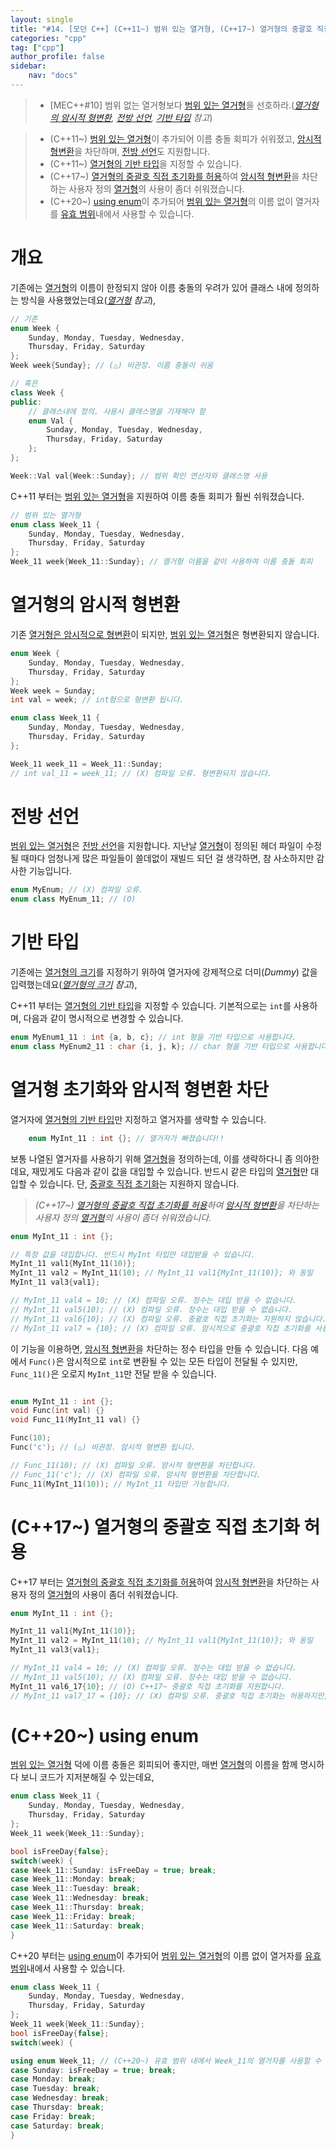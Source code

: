 ```yaml
---
layout: single
title: "#14. [모던 C++] (C++11~) 범위 있는 열거형, (C++17~) 열거형의 중괄호 직접 초기화 허용, (C++20~) using enum"
categories: "cpp"
tag: ["cpp"]
author_profile: false
sidebar: 
    nav: "docs"
---
```


> * [MEC++#10] 범위 없는 열거형보다 [범위 있는 열거형](https://tango1202.github.io/cpp/modern-cpp-scoped-enum/)을 선호하라.(*[열거형의 암시적 형변환](https://tango1202.github.io/cpp/modern-cpp-scoped-enum/#%EC%97%B4%EA%B1%B0%ED%98%95%EC%9D%98-%EC%95%94%EC%8B%9C%EC%A0%81-%ED%98%95%EB%B3%80%ED%99%98), [전방 선언](https://tango1202.github.io/cpp/modern-cpp-scoped-enum/#%EC%A0%84%EB%B0%A9-%EC%84%A0%EC%96%B8), [기반 타입](https://tango1202.github.io/cpp/modern-cpp-scoped-enum/#%EA%B8%B0%EB%B0%98-%ED%83%80%EC%9E%85) 참고*)

> * (C++11~)  [범위 있는 열거형](https://tango1202.github.io/cpp/modern-cpp-scoped-enum/)이 추가되어  이름 충돌 회피가 쉬워졌고, [암시적 형변환](https://tango1202.github.io/legacy-cpp-guide/legacy-cpp-guide-conversions/#%EC%95%94%EC%8B%9C%EC%A0%81-%ED%98%95%EB%B3%80%ED%99%98)을 차단하며, [전방 선언](https://tango1202.github.io/legacy-cpp-guide/legacy-cpp-guide-include/#%EC%A0%84%EB%B0%A9-%EC%84%A0%EC%96%B8)도 지원합니다.
> * (C++11~) [열거형의 기반 타입](https://tango1202.github.io/cpp/modern-cpp-scoped-enum/#%EA%B8%B0%EB%B0%98-%ED%83%80%EC%9E%85)을 지정할 수 있습니다.
> * (C++17~) [열거형의 중괄호 직접 초기화를 허용](https://tango1202.github.io/cpp/modern-cpp-scoped-enum/#c17-%EC%97%B4%EA%B1%B0%ED%98%95%EC%9D%98-%EC%A4%91%EA%B4%84%ED%98%B8-%EC%A7%81%EC%A0%91-%EC%B4%88%EA%B8%B0%ED%99%94-%ED%97%88%EC%9A%A9)하여 [암시적 형변환](https://tango1202.github.io/legacy-cpp-guide/legacy-cpp-guide-conversions/#%EC%95%94%EC%8B%9C%EC%A0%81-%ED%98%95%EB%B3%80%ED%99%98)을 차단하는 사용자 정의 [열거형](https://tango1202.github.io/legacy-cpp-guide/legacy-cpp-guide-enum/)의 사용이 좀더 쉬워졌습니다.
> * (C++20~) [using enum](https://tango1202.github.io/cpp/modern-cpp-scoped-enum/#c20-using-enum)이 추가되어 [범위 있는 열거형](https://tango1202.github.io/cpp/modern-cpp-scoped-enum/)의 이름 없이 열거자를 [유효 범위](https://tango1202.github.io/legacy-cpp-guide/legacy-cpp-guide-scope/)내에서 사용할 수 있습니다.


# 개요

기존에는 [열거형](https://tango1202.github.io/legacy-cpp-guide/legacy-cpp-guide-enum/)의 이름이 한정되지 않아 이름 충돌의 우려가 있어 클래스 내에 정의하는 방식을 사용했었는데요(*[열거형](https://tango1202.github.io/legacy-cpp-guide/legacy-cpp-guide-enum/) 참고*),

```cpp
// 기존
enum Week {
    Sunday, Monday, Tuesday, Wednesday, 
    Thursday, Friday, Saturday
};
Week week{Sunday}; // (△) 비권장. 이름 충돌이 쉬움

// 혹은
class Week {
public:
    // 클래스내에 정의. 사용시 클래스명을 기재해야 함
    enum Val {
        Sunday, Monday, Tuesday, Wednesday, 
        Thursday, Friday, Saturday
    };
};

Week::Val val{Week::Sunday}; // 범위 확인 연산자와 클래스명 사용
```

C++11 부터는 [범위 있는 열거형](https://tango1202.github.io/cpp/modern-cpp-scoped-enum/)을 지원하여 이름 충돌 회피가 훨씬 쉬워졌습니다.

```cpp
// 범위 있는 열거형
enum class Week_11 {
    Sunday, Monday, Tuesday, Wednesday, 
    Thursday, Friday, Saturday
};
Week_11 week{Week_11::Sunday}; // 열거형 이름을 같이 사용하여 이름 충돌 회피
```

# 열거형의 암시적 형변환

기존 [열거형은 암시적으로 형변환](https://tango1202.github.io/legacy-cpp-guide/legacy-cpp-guide-conversions/#%EC%95%94%EC%8B%9C%EC%A0%81-%ED%98%95%EB%B3%80%ED%99%98)이 되지만, [범위 있는 열거형](https://tango1202.github.io/cpp/modern-cpp-scoped-enum/)은 형변환되지 않습니다.

```cpp
enum Week {
    Sunday, Monday, Tuesday, Wednesday, 
    Thursday, Friday, Saturday
};
Week week = Sunday;
int val = week; // int형으로 형변환 됩니다.

enum class Week_11 {
    Sunday, Monday, Tuesday, Wednesday, 
    Thursday, Friday, Saturday    
};

Week_11 week_11 = Week_11::Sunday;
// int val_11 = week_11; // (X) 컴파일 오류. 형변환되지 않습니다.
```
# 전방 선언

[범위 있는 열거형](https://tango1202.github.io/cpp/modern-cpp-scoped-enum/)은 [전방 선언](https://tango1202.github.io/legacy-cpp-guide/legacy-cpp-guide-include/#%EC%A0%84%EB%B0%A9-%EC%84%A0%EC%96%B8)을 지원합니다. 지난날 [열거형](https://tango1202.github.io/legacy-cpp-guide/legacy-cpp-guide-enum/)이 정의된 헤더 파일이 수정될 때마다 엄청나게 많은 파일들이 쓸데없이 재빌드 되던 걸 생각하면, 참 사소하지만 감사한 기능입니다.

```cpp
enum MyEnum; // (X) 컴파일 오류.
enum class MyEnum_11; // (O)
```

# 기반 타입

기존에는 [열거형의 크기](https://tango1202.github.io/legacy-cpp-guide/legacy-cpp-guide-enum/#%EC%97%B4%EA%B1%B0%ED%98%95%EC%9D%98-%ED%81%AC%EA%B8%B0)를 지정하기 위하여 열거자에 강제적으로 더미(*Dummy*) 값을 입력했는데요(*[열거형의 크기](https://tango1202.github.io/legacy-cpp-guide/legacy-cpp-guide-enum/#%EC%97%B4%EA%B1%B0%ED%98%95%EC%9D%98-%ED%81%AC%EA%B8%B0) 참고*), 

C++11 부터는 [열거형의 기반 타입](https://tango1202.github.io/cpp/modern-cpp-scoped-enum/#%EA%B8%B0%EB%B0%98-%ED%83%80%EC%9E%85)을 지정할 수 있습니다. 기본적으로는 `int`를 사용하며, 다음과 같이 명시적으로 변경할 수 있습니다.

```cpp
enum MyEnum1_11 : int {a, b, c}; // int 형을 기반 타입으로 사용합니다.
enum class MyEnum2_11 : char {i, j, k}; // char 형을 기반 타입으로 사용합니다.
```

# 열거형 초기화와 암시적 형변환 차단

열거자에 [열거형의 기반 타입](https://tango1202.github.io/cpp/modern-cpp-scoped-enum/#%EA%B8%B0%EB%B0%98-%ED%83%80%EC%9E%85)만 지정하고 열거자를 생략할 수 있습니다.

```cpp
    enum MyInt_11 : int {}; // 열거자가 빠졌습니다!!
```

보통 나열된 열거자를 사용하기 위해 [열거형](https://tango1202.github.io/legacy-cpp-guide/legacy-cpp-guide-enum/)을 정의하는데, 이를 생략하다니 좀 의아한데요, 재밌게도 다음과 같이 값을 대입할 수 있습니다. 반드시 같은 타입의 [열거형](https://tango1202.github.io/legacy-cpp-guide/legacy-cpp-guide-enum/)만 대입할 수 있습니다. 단, [중괄호 직접 초기화](https://tango1202.github.io/cpp/modern-cpp-initialization/#%EC%A4%91%EA%B4%84%ED%98%B8-%EC%A7%81%EC%A0%91-%EC%B4%88%EA%B8%B0%ED%99%94-t-t)는 지원하지 않습니다.

> *(C++17~) [열거형의 중괄호 직접 초기화를 허용](https://tango1202.github.io/cpp/modern-cpp-scoped-enum/#c17-%EC%97%B4%EA%B1%B0%ED%98%95%EC%9D%98-%EC%A4%91%EA%B4%84%ED%98%B8-%EC%A7%81%EC%A0%91-%EC%B4%88%EA%B8%B0%ED%99%94-%ED%97%88%EC%9A%A9)하여 [암시적 형변환](https://tango1202.github.io/legacy-cpp-guide/legacy-cpp-guide-conversions/#%EC%95%94%EC%8B%9C%EC%A0%81-%ED%98%95%EB%B3%80%ED%99%98)을 차단하는 사용자 정의 [열거형](https://tango1202.github.io/legacy-cpp-guide/legacy-cpp-guide-enum/)의 사용이 좀더 쉬워졌습니다.*

```cpp
enum MyInt_11 : int {};

// 특정 값을 대입합니다. 반드시 MyInt 타입만 대입받을 수 있습니다.
MyInt_11 val1{MyInt_11(10)};
MyInt_11 val2 = MyInt_11(10); // MyInt_11 val1{MyInt_11(10)}; 와 동일
MyInt_11 val3{val1}; 

// MyInt_11 val4 = 10; // (X) 컴파일 오류. 정수는 대입 받을 수 없습니다.
// MyInt_11 val5(10); // (X) 컴파일 오류. 정수는 대입 받을 수 없습니다.
// MyInt_11 val6{10}; // (X) 컴파일 오류. 중괄호 직접 초기화는 지원하지 않습니다.
// MyInt_11 val7 = {10}; // (X) 컴파일 오류. 암시적으로 중괄호 직접 초기화를 사용하므로 지원하지 않습니다.
```

이 기능을 이용하면, [암시적 형변환](https://tango1202.github.io/legacy-cpp-guide/legacy-cpp-guide-conversions/#%EC%95%94%EC%8B%9C%EC%A0%81-%ED%98%95%EB%B3%80%ED%99%98)을 차단하는 정수 타입을 만들 수 있습니다. 다음 예에서 `Func()`은 암시적으로 `int`로 변환될 수 있는 모든 타입이 전달될 수 있지만, `Func_11()`은 오로지 `MyInt_11`만 전달 받을 수 있습니다. 

```cpp

enum MyInt_11 : int {};
void Func(int val) {}
void Func_11(MyInt_11 val) {}    

Func(10);
Func('c'); // (△) 비권장. 암시적 형변환 됩니다.

// Func_11(10); // (X) 컴파일 오류. 암시적 형변환을 차단합니다.
// Func_11('c'); // (X) 컴파일 오류. 암시적 형변환을 차단합니다.
Func_11(MyInt_11(10)); // MyInt_11 타입만 가능합니다.    
```

# (C++17~) 열거형의 중괄호 직접 초기화 허용

C++17 부터는 [열거형의 중괄호 직접 초기화를 허용](https://tango1202.github.io/cpp/modern-cpp-scoped-enum/#c17-%EC%97%B4%EA%B1%B0%ED%98%95%EC%9D%98-%EC%A4%91%EA%B4%84%ED%98%B8-%EC%A7%81%EC%A0%91-%EC%B4%88%EA%B8%B0%ED%99%94-%ED%97%88%EC%9A%A9)하여 [암시적 형변환](https://tango1202.github.io/legacy-cpp-guide/legacy-cpp-guide-conversions/#%EC%95%94%EC%8B%9C%EC%A0%81-%ED%98%95%EB%B3%80%ED%99%98)을 차단하는 사용자 정의 [열거형](https://tango1202.github.io/legacy-cpp-guide/legacy-cpp-guide-enum/)의 사용이 좀더 쉬워졌습니다.

```cpp
enum MyInt_11 : int {};

MyInt_11 val1{MyInt_11(10)};
MyInt_11 val2 = MyInt_11(10); // MyInt_11 val1{MyInt_11(10)}; 와 동일
MyInt_11 val3{val1}; 

// MyInt_11 val4 = 10; // (X) 컴파일 오류. 정수는 대입 받을 수 없습니다.
// MyInt_11 val5(10); // (X) 컴파일 오류. 정수는 대입 받을 수 없습니다.
MyInt_11 val6_17{10}; // (O) C++17~ 중괄호 직접 초기화를 지원합니다.
// MyInt_11 val7_17 = {10}; // (X) 컴파일 오류. 중괄호 직접 초기화는 허용하지만, {10}은 int로 추론되어 사용할 수 없습니다.
```

# (C++20~) using enum

[범위 있는 열거형](https://tango1202.github.io/cpp/modern-cpp-scoped-enum/) 덕에 이름 충돌은 회피되어 좋지만, 매번 [열거형](https://tango1202.github.io/legacy-cpp-guide/legacy-cpp-guide-enum/)의 이름을 함께 명시하다 보니 코드가 지저분해질 수 있는데요,

```cpp
enum class Week_11 {
    Sunday, Monday, Tuesday, Wednesday, 
    Thursday, Friday, Saturday
};
Week_11 week{Week_11::Sunday}; 

bool isFreeDay{false};
switch(week) {
case Week_11::Sunday: isFreeDay = true; break;
case Week_11::Monday: break;
case Week_11::Tuesday: break;
case Week_11::Wednesday: break;
case Week_11::Thursday: break;
case Week_11::Friday: break;
case Week_11::Saturday: break;
}
```

C++20 부터는 [using enum](https://tango1202.github.io/cpp/modern-cpp-scoped-enum/#c20-using-enum)이 추가되어 [범위 있는 열거형](https://tango1202.github.io/cpp/modern-cpp-scoped-enum/)의 이름 없이 열거자를 [유효 범위](https://tango1202.github.io/legacy-cpp-guide/legacy-cpp-guide-scope/)내에서 사용할 수 있습니다.

```cpp
enum class Week_11 {
    Sunday, Monday, Tuesday, Wednesday, 
    Thursday, Friday, Saturday
};
Week_11 week{Week_11::Sunday}; 
bool isFreeDay{false};
switch(week) {

using enum Week_11; // (C++20~) 유효 범위 내에서 Week_11의 열거자를 사용할 수 있습니다.
case Sunday: isFreeDay = true; break;
case Monday: break;
case Tuesday: break;
case Wednesday: break;
case Thursday: break;
case Friday: break;
case Saturday: break;
}
```